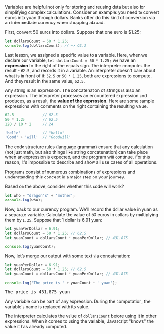 
Variables are helpful not only for storing and reusing data but also for simplifying complex calculations. Consider an example: you need to convert euros into yuan through dollars. Banks often do this kind of conversion via an intermediate currency when shopping abroad.

First, convert 50 euros into dollars. Suppose that one euro is $1.25:

```javascript
let dollarsCount = 50 * 1.25;
console.log(dollarsCount); // => 62.5
```

Last lesson, we assigned a specific value to a variable. Here, when we declare our variable, `let dollarsCount = 50 * 1.25;` we have an **expression** to the right of the equals sign. The interpreter computes the result - `62.5`, and records it in a variable. An interpreter doesn't care about what is in front of it: `62.5` or `50 * 1.25`, both are expressions to compute. And they result in the same value, `62.5`.

Any string is an expression. The concatenation of strings is also an expression. The interpreter processes an encountered expression and produces, as a result, the **value of the expression**. Here are some sample expressions with comments on the right containing the resulting value.

```javascript
62.5             // 62.5
50 * 1.25        // 62.5
120 / 10 * 2     // 24

'hello'          // "hello"
'Good' + 'will'  // "Goodwill"
```

The code structure rules (language grammar) ensure that any calculation (not just math, but also things like string concatenation) can take place when an expression is expected, and the program will continue. For this reason, it's impossible to describe and show all use cases of all operations.

Programs consist of numerous combinations of expressions and understanding this concept is a major step on your journey.

Based on the above, consider whether this code will work?

```javascript
let who = "dragon's" + 'mother';
console.log(who);
```

Now, back to our currency program. We'll record the dollar value in yuan as a separate variable. Calculate the value of 50 euros in dollars by multiplying them by `1.25`. Suppose that 1 dollar is 6.91 yuan:

```javascript
let yuanPerDollar = 6.91;
let dollarsCount = 50 * 1.25; // 62.5
let yuanCount = dollarsCount * yuanPerDollar; // 431.875

console.log(yuanCount);
```

Now, let's merge our output with some text via concatenation:

```javascript
let yuanPerDollar = 6.91;
let dollarsCount = 50 * 1.25; // 62.5
let yuanCount = dollarsCount * yuanPerDollar; // 431.875

console.log('The price is ' + yuanCount + ' yuan');
```

<pre class='hexlet-basics-output'>
The price is 431.875 yuan
</pre>

Any variable can be part of any expression. During the computation, the variable's name is replaced with its value.

The interpreter calculates the value of `dollarsCount` before using it in other expressions. When it comes to using the variable, Javascript "knows" the value it has already computed.
